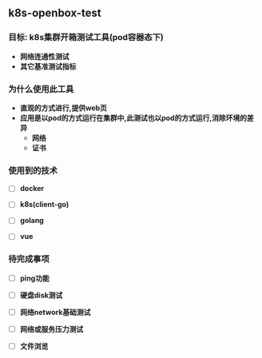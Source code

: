 
## k8s-openbox-test


### 目标: k8s集群开箱测试工具(pod容器态下)
- **网络连通性测试**
- **其它基准测试指标**



### 为什么使用此工具
- **直观的方式进行,提供web页**
- **应用是以pod的方式运行在集群中,此测试也以pod的方式运行,消除环境的差异**
  - **网络**
  - **证书**


### 使用到的技术
 - [ ] **docker**
 - [ ] **k8s(client-go)**
 - [ ] **golang**
 - [ ] **vue**


### 待完成事项
 - [ ] **ping功能**
 - [ ] **硬盘disk测试**
 - [ ] **网络network基础测试**
 - [ ] **网络或服务压力测试**
 - [ ] **文件浏览**



